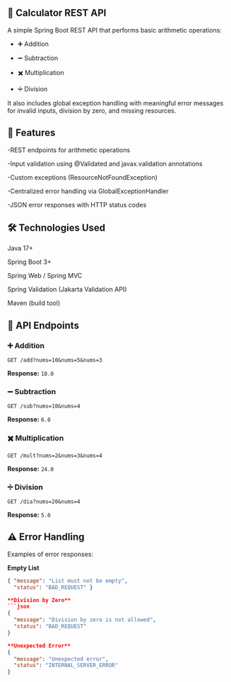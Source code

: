 ## 🧮 Calculator REST API
A simple Spring Boot REST API that performs basic arithmetic operations:

- ➕ Addition

- ➖ Subtraction

- ✖️ Multiplication

- ➗ Division

It also includes global exception handling with meaningful error messages for invalid inputs, division by zero, and missing resources.

## 🚀 Features

-REST endpoints for arithmetic operations

-Input validation using @Validated and javax.validation annotations

-Custom exceptions (ResourceNotFoundException)

-Centralized error handling via GlobalExceptionHandler

-JSON error responses with HTTP status codes

## 🛠️ Technologies Used

Java 17+

Spring Boot 3+

Spring Web / Spring MVC

Spring Validation (Jakarta Validation API)

Maven (build tool)

## 📡 API Endpoints
### ➕ Addition
`GET /add?nums=10&nums=5&nums=3`

**Response:**
`18.0`

### ➖ Subtraction
`GET /sub?nums=10&nums=4`

**Response:**
`6.0`

### ✖️ Multiplication
`GET /mult?nums=2&nums=3&nums=4`

**Response:**
`24.0`

### ➗ Division
`GET /dia?nums=20&nums=4`

**Response:**
`5.0`

## ⚠️ Error Handling

Examples of error responses:

**Empty List**
```json
{ "message": "List must not be empty",
  "status": "BAD_REQUEST" }

**Division by Zero**
```json
{
  "message": "Division by zero is not allowed",
  "status": "BAD_REQUEST"
}

**Unexpected Error**
{
  "message": "Unexpected error",
  "status": "INTERNAL_SERVER_ERROR"
}



